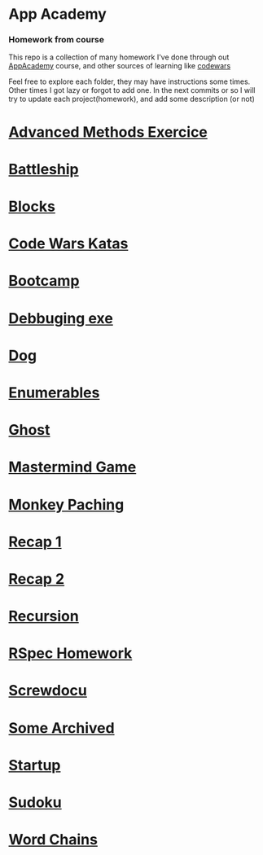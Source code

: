 # App Academy

### Homework from course

This repo is a collection of many homework I've done through out [AppAcademy](http://open.appacademy.io) course, and other sources of learning like [codewars](https://codewars.com)

Feel free to explore each folder, they may have instructions some times. Other times I got lazy or forgot to add one.
In the next commits or so I will try to update each project(homework), and add some description (or not)

# [Advanced Methods Exercice](advanced_methods_exercise/)
# [Battleship](battleship_project/)
# [Blocks](blocks_project/)
# [Code Wars Katas](codewars_exercices/)
# [Bootcamp](bootcamp_project/)
# [Debbuging exe](debugging_exercise_2/)
# [Dog]()
# [Enumerables]()
# [Ghost]()
# [Mastermind Game]()
# [Monkey Paching]()
# [Recap 1]()
# [Recap 2]()
# [Recursion]()
# [RSpec Homework]()
# [Screwdocu]()
# [Some Archived]()
# [Startup]()
# [Sudoku]()
# [Word Chains]()
